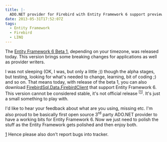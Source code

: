 ```yaml
---
title: |-
  ADO.NET provider for Firebird with Entity Framework 6 support preview
date: 2013-05-31T17:52:07Z
tags:
  - Entity Framework
  - Firebird
  - LINQ
---
```

The [Entity Framework 6 Beta 1][1], depending on your timezone, was released today. This version brings some breaking changes for applications as well as provider writers.

<!-- excerpt -->

I was not sleeping (OK, I was, but only a little ;)) though the alpha stages, but testing, looking for what's needed to change, learning, bit of coding ;) and so on. That means today, with release of the beta 1, you can also download [FirebirdSql.Data.FirebirdClient][2] that support Entity Framework 6. This version cannot be considered stable, it's not official release <sup>[<a href=#ref1>1</a>]</sup>. It's just a small something to play with.

I'd like to hear your feedback about what are you using, missing etc. I'm also proud to be basically first open source 3<sup>rd</sup> party ADO.NET provider to have a working bits for Entity Framework 6. Now we just need to polish the stuff as the Entity Framework gets polished and then enjoy both.

<a name="ref1">[1]</a> Hence please also don't report bugs into tracker.

[1]: http://blogs.msdn.com/b/adonet/archive/2013/05/30/ef6-beta-1-available.aspx
[2]: http://ge.tt/api/1/files/8Itle9i/0/blob?download